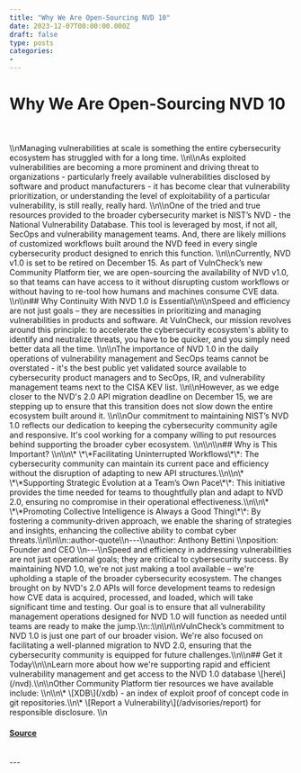 ```yaml
---
title: "Why We Are Open-Sourcing NVD 10"
date: 2023-12-07T00:00:00.000Z
draft: false
type: posts
categories: 
- 
---
```

# Why We Are Open-Sourcing NVD 10

<br/>

<br/>
\\nManaging vulnerabilities at scale is something the entire cybersecurity ecosystem has struggled with for a long time. \\n\\nAs exploited vulnerabilities are becoming a more prominent and driving threat to organizations - particularly freely available vulnerabilities disclosed by software and product manufacturers - it has become clear that vulnerability prioritization, or understanding the level of exploitability of a particular vulnerability, is still really, really hard. \\n\\nOne of the tried and true resources provided to the broader cybersecurity market is NIST’s NVD - the National Vulnerability Database. This tool is leveraged by most, if not all, SecOps and vulnerability management teams. And, there are likely millions of customized workflows built around the NVD feed in every single cybersecurity product designed to enrich this function. \\n\\nCurrently, NVD v1.0 is set to be retired on December 15. As part of VulnCheck’s new Community Platform tier, we are open-sourcing the availability of NVD v1.0, so that teams can have access to it without disrupting custom workflows or without having to re-tool how humans and machines consume CVE data. \\n\\n## Why Continuity With NVD 1.0 is Essential\\n\\nSpeed and efficiency are not just goals – they are necessities in prioritizing and managing vulnerabilities in products and software. At VulnCheck, our mission revolves around this principle: to accelerate the cybersecurity ecosystem's ability to identify and neutralize threats, you have to be quicker, and you simply need better data all the time. \\n\\nThe importance of NVD 1.0 in the daily operations of vulnerability management and SecOps teams cannot be overstated - it's the best public yet validated source available to cybersecurity product managers and to SecOps, IR, and vulnerability management teams next to the CISA KEV list. \\n\\nHowever, as we edge closer to the NVD's 2.0 API migration deadline on December 15, we are stepping up to ensure that this transition does not slow down the entire ecosystem built around it. \\n\\nOur commitment to maintaining NIST’s NVD 1.0 reflects our dedication to keeping the cybersecurity community agile and responsive. It's cool working for a company willing to put resources behind supporting the broader cyber ecosystem. \\n\\n\\n## Why is This Important? \\n\\n\* \*\*Facilitating Uninterrupted Workflows\*\*: The cybersecurity community can maintain its current pace and efficiency without the disruption of adapting to new API structures.\\n\\n\* \*\*Supporting Strategic Evolution at a Team’s Own Pace\*\*: This initiative provides the time needed for teams to thoughtfully plan and adapt to NVD 2.0, ensuring no compromise in their operational effectiveness.\\n\\n\* \*\*Promoting Collective Intelligence is Always a Good Thing\*\*: By fostering a community-driven approach, we enable the sharing of strategies and insights, enhancing the collective ability to combat cyber threats.\\n\\n\\n::author-quote\\n---\\nauthor: Anthony Bettini \\nposition: Founder and CEO \\n---\\nSpeed and efficiency in addressing vulnerabilities are not just operational goals; they are critical to cybersecurity success. By maintaining NVD 1.0, we're not just making a tool available – we're upholding a staple of the broader cybersecurity ecosystem. The changes brought on by NVD's 2.0 APIs will force development teams to redesign how CVE data is acquired, processed, and loaded, which will take significant time and testing. Our goal is to ensure that all vulnerability management operations designed for NVD 1.0 will function as needed until teams are ready to make the jump.\\n::\\n\\n\\nVulnCheck’s commitment to NVD 1.0 is just one part of our broader vision. We're also focused on facilitating a well-planned migration to NVD 2.0, ensuring that the cybersecurity community is equipped for future challenges.\\n\\n## Get it Today\\n\\nLearn more about how we're supporting rapid and efficient vulnerability management and get access to the NVD 1.0 database \[here\](/nvd).\\n\\nOther Community Platform tier resources we have available include: \\n\\n\* \[XDB\](/xdb) - an index of exploit proof of concept code in git repositories.\\n\* \[Report a Vulnerability\](/advisories/report) for responsible disclosure. \\n

#### [Source](https://vulncheck.com/blog/nvd-why)

<br/>
---
